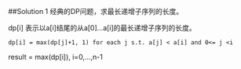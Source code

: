 ##Solution 1
经典的DP问题，求最长递增子序列的长度。

dp[i] 表示以a[i]结尾的从a[0]...a[i]的最长递增子序列的长度。

`dp[i] = max(dp[j]+1, 1) for each j s.t. a[j] < a[i] and 0<= j <i`

result = max(dp[i]), i=0,...,n-1